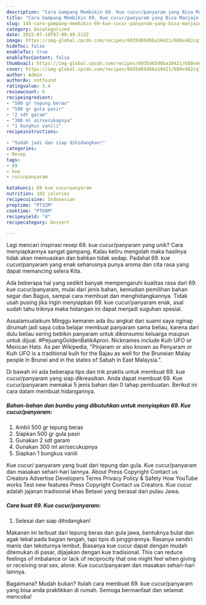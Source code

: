 ```yaml
---
description: "Cara Gampang Membikin 69. Kue cucur/panyaram yang Bisa Manjain Lidah"
title: "Cara Gampang Membikin 69. Kue cucur/panyaram yang Bisa Manjain Lidah"
slug: 145-cara-gampang-membikin-69-kue-cucur-panyaram-yang-bisa-manjain-lidah
category: Uncategorized
date: 2022-07-19T07:09:49.513Z
image: https://img-global.cpcdn.com/recipes/6035d65d6ba10421/680x482cq70/69-kue-cucurpanyaram-foto-resep-utama.jpg
hideToc: false
enableToc: true
enableTocContent: false
thumbnail: https://img-global.cpcdn.com/recipes/6035d65d6ba10421/680x482cq70/69-kue-cucurpanyaram-foto-resep-utama.jpg
cover: https://img-global.cpcdn.com/recipes/6035d65d6ba10421/680x482cq70/69-kue-cucurpanyaram-foto-resep-utama.jpg
author: Admin
authorAv: notfound
ratingvalue: 3.4
reviewcount: 6
recipeingredient:
- "500 gr tepung beras"
- "500 gr gula pasir"
- "2 sdt garam"
- "300 ml airsecukupnya"
- "1 bungkus vanili"
recipeinstructions:

- "Sudah jadi dan siap dihidangkan!"
categories:
- Resep
tags:
- 69
- kue
- cucurpanyaram

katakunci: 69 kue cucurpanyaram 
nutrition: 102 calories
recipecuisine: Indonesian
preptime: "PT32M"
cooktime: "PT60M"
recipeyield: "4"
recipecategory: Dessert

---
```





Lagi mencari inspirasi resep 69. kue cucur/panyaram yang unik? Cara menyiapkannya sangat gampang. Kalau keliru mengolah maka hasilnya tidak akan memuaskan dan bahkan tidak sedap. Padahal 69. kue cucur/panyaram yang enak seharusnya punya aroma dan cita rasa yang dapat memancing selera Kita.





Ada beberapa hal yang sedikit banyak mempengaruhi kualitas rasa dari 69. kue cucur/panyaram, mulai dari jenis bahan, kemudian pemilihan bahan segar dan Bagus, sampai cara membuat dan menghidangkannya. Tidak usah pusing jika ingin menyiapkan 69. kue cucur/panyaram enak,      asal sudah tahu triknya maka hidangan ini dapat menjadi suguhan spesial.














Assalamualaikum Minggu kemaren ada ibu angkat dari suami saya nginap dirumah jadi saya coba belajar membuat panyaram sama beliau, karena dari dulu beliau sering bebikin panyaram untuk dikonsumsi keluarga maupun untuk dijual. #PejuangGoldenBatikApron. Nicknames include Kuih UFO or Mexican Hats. As per Wikipedia, &#34;Pinjaram or also known as Penyaram or Kuih UFO is a traditional kuih for the Bajau as well for the Bruneian Malay people in Brunei and in the states of Sabah in East Malaysia.&#34;.






Di bawah ini ada beberapa tips dan trik praktis untuk membuat 69. kue cucur/panyaram yang siap dikreasikan. Anda dapat membuat 69. Kue cucur/panyaram memakai 5 jenis bahan dan 0 tahap pembuatan. Berikut ini cara dalam membuat hidangannya.

<!--inarticleads1-->

##### Bahan-bahan dan bumbu yang dibutuhkan untuk menyiapkan 69. Kue cucur/panyaram:

1. Ambil 500 gr tepung beras
1. Siapkan 500 gr gula pasir
1. Gunakan 2 sdt garam
1. Gunakan 300 ml air/secukupnya
1. Siapkan 1 bungkus vanili


Kue cucur/ panyaram yang buat dari tepung dan gula. Kue cucur/panyaram dan masakan sehari-hari lainnya. About Press Copyright Contact us Creators Advertise Developers Terms Privacy Policy &amp; Safety How YouTube works Test new features Press Copyright Contact us Creators. Kue cucur adalah jajanan tradisional khas Betawi yang berasal dari pulau Jawa. 

<!--inarticleads2-->

##### Cara buat 69. Kue cucur/panyaram:


1. Selesai dan siap dihidangkan!

Makanan ini terbuat dari tepung beras dan gula jawa, bentuknya bulat dan agak tebal pada bagian tengah, tapi tipis di pinggirannya. Rasanya sendiri manis dan teksturnya lembut. Biasanya kue cucur dapat dengan mudah ditemukan di pasar, dijajakan dengan kue tradisional. This can reduce feelings of imbalance or lack of reciprocity that one might feel when giving or receiving oral sex, alone. Kue cucur/panyaram dan masakan sehari-hari lainnya. 

Bagaimana? Mudah bukan? Itulah cara membuat 69. kue cucur/panyaram yang bisa anda praktikkan di rumah. Semoga bermanfaat dan selamat mencoba!
